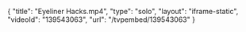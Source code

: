 {
    "title": "Eyeliner Hacks.mp4",
    "type": "solo",
    "layout": "iframe-static",
    "videoId": "139543063",
    "url": "\/tvpembed\/139543063"
}